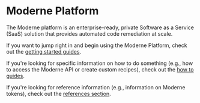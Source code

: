 # Moderne Platform

The Moderne platform is an enterprise-ready, private Software as a Service (SaaS) solution that provides automated code remediation at scale.

If you want to jump right in and begin using the Moderne Platform, check out the [getting started guides](getting-started/README.md).

If you're looking for specific information on how to do something (e.g., how to access the Moderne API or create custom recipes), check out the [how to guides](how-to-guides/README.md).

If you're looking for reference information (e.g., information on Moderne tokens), check out the [references section](references/README.md).